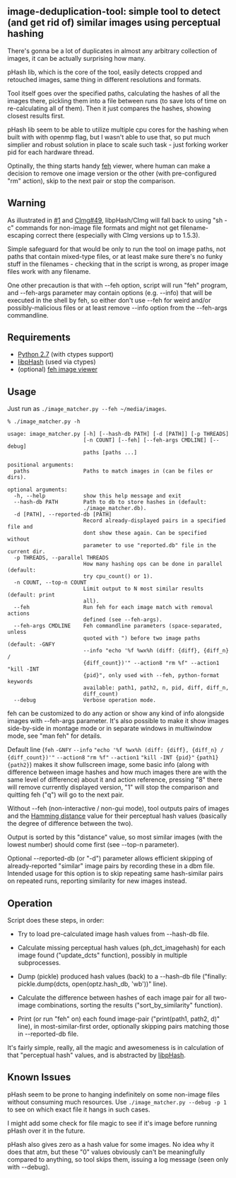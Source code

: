 image-deduplication-tool: simple tool to detect (and get rid of) similar images using perceptual hashing
--------------------

There's gonna be a lot of duplicates in almost any arbitrary collection of
images, it can be actually surprising how many.

pHash lib, which is the core of the tool, easily detects cropped and retouched
images, same thing in different resolutions and formats.

Tool itself goes over the specified paths, calculating the hashes of all the
images there, pickling them into a file between runs (to save lots of time on
re-calculating all of them).
Then it just compares the hashes, showing closest results first.

pHash lib seem to be able to utilize multiple cpu cores for the hashing when
built with with openmp flag, but I wasn't able to use that, so put much simplier
and robust solution in place to scale such task - just forking worker pid for
each hardware thread.

Optinally, the thing starts handy [feh](http://derf.homelinux.org/projects/feh/)
viewer, where human can make a decision to remove one image version or the other
(with pre-configured "rm" action), skip to the next pair or stop the comparison.


Warning
--------------------

As illustrated in
[#1](https://github.com/mk-fg/image-deduplication-tool/issues/1) and
[CImg#49](https://sourceforge.net/p/cimg/bugs/49/), libpHash/CImg will fall back
to using "sh -c" commands for non-image file formats and might not get
filename-escaping correct there (especially with CImg versions up to 1.5.3).

Simple safeguard for that would be only to run the tool on image paths, not
paths that contain mixed-type files, or at least make sure there's no funky
stuff in the filenames - checking that in the script is wrong, as proper image
files work with any filename.

One other precaution is that with --feh option, script will run "feh" program,
and --feh-args parameter may contain options (e.g. --info) that will be executed
in the shell by feh, so either don't use --feh for weird and/or
possibly-malicious files or at least remove --info option from the --feh-args
commandline.


Requirements
--------------------

* [Python 2.7](http://python.org) (with ctypes support)
* [libpHash](http://phash.org) (used via ctypes)
* (optional) [feh image viewer](http://derf.homelinux.org/projects/feh/)


Usage
--------------------

Just run as `./image_matcher.py --feh ~/media/images`.

	% ./image_matcher.py -h

	usage: image_matcher.py [-h] [--hash-db PATH] [-d [PATH]] [-p THREADS]
	                        [-n COUNT] [--feh] [--feh-args CMDLINE] [--debug]
	                        paths [paths ...]

	positional arguments:
	  paths                 Paths to match images in (can be files or dirs).

	optional arguments:
	  -h, --help            show this help message and exit
	  --hash-db PATH        Path to db to store hashes in (default:
	                        ./image_matcher.db).
	  -d [PATH], --reported-db [PATH]
	                        Record already-displayed pairs in a specified file and
	                        dont show these again. Can be specified without
	                        parameter to use "reported.db" file in the current dir.
	  -p THREADS, --parallel THREADS
	                        How many hashing ops can be done in parallel (default:
	                        try cpu_count() or 1).
	  -n COUNT, --top-n COUNT
	                        Limit output to N most similar results (default: print
	                        all).
	  --feh                 Run feh for each image match with removal actions
	                        defined (see --feh-args).
	  --feh-args CMDLINE    Feh commandline parameters (space-separated, unless
	                        quoted with ") before two image paths (default: -GNFY
	                        --info "echo '%f %wx%h (diff: {diff}, {diff_n} /
	                        {diff_count})'" --action8 "rm %f" --action1 "kill -INT
	                        {pid}", only used with --feh, python-format keywords
	                        available: path1, path2, n, pid, diff, diff_n,
	                        diff_count)
	  --debug               Verbose operation mode.

feh can be customized to do any action or show any kind of info alongside images
with --feh-args parameter. It's also possible to make it show images
side-by-side in montage mode or in separate windows in multiwindow mode, see
"man feh" for details.

Default line (`feh` `-GNFY` `--info` `"echo '%f %wx%h (diff: {diff}, {diff_n} /
{diff_count})'"` `--action8` `"rm %f"` `--action1` `"kill -INT {pid}"` `{path1}`
`{path2}`) makes it show fullscreen image, some basic info (along with
difference between image hashes and how much images there are with the same
level of difference) about it and action reference, pressing "8" there will
remove currently displayed version, "1" will stop the comparison and quitting
feh ("q") will go to the next pair.

Without --feh (non-interactive / non-gui mode), tool outputs pairs of images and
the [Hamming distance](https://en.wikipedia.org/wiki/Hamming_distance) value for
their perceptual hash values (basically the degree of difference between the
two).

Output is sorted by this "distance" value, so most similar images (with the
lowest number) should come first (see --top-n parameter).

Optional --reported-db (or "-d") parameter allows efficient skipping of
already-reported "similar" image pairs by recording these in a dbm file.
Intended usage for this option is to skip repeating same hash-similar pairs on
repeated runs, reporting similarity for new images instead.


Operation
--------------------

Script does these steps, in order:

* Try to load pre-calculated image hash values from --hash-db file.

* Calculate missing perceptual hash values (ph_dct_imagehash) for each image
  found ("update_dcts" function), possibly in multiple subprocesses.

* Dump (pickle) produced hash values (back) to a --hash-db file ("finally:
  pickle.dump(dcts, open(optz.hash_db, 'wb'))" line).

* Calculate the difference between hashes of each image pair for all two-image
  combinations, sorting the results ("sort_by_similarity" function).

* Print (or run "feh" on) each found image-pair ("print(path1, path2, d)" line),
  in most-similar-first order, optionally skipping pairs matching those in
  --reported-db file.

It's fairly simple, really, all the magic and awesomeness is in calculation of
that "perceptual hash" values, and is abstracted by
[libpHash](http://phash.org).


Known Issues
--------------------

pHash seem to be prone to hanging indefinitely on some non-image files without
consuming much resources. Use `./image_matcher.py --debug -p 1` to see on which
exact file it hangs in such cases.

I might add some check for file magic to see if it's image before running pHash
over it in the future.

pHash also gives zero as a hash value for some images. No idea why it does that
atm, but these "0" values obviously can't be meaningfully compared to anything,
so tool skips them, issuing a log message (seen only with --debug).

